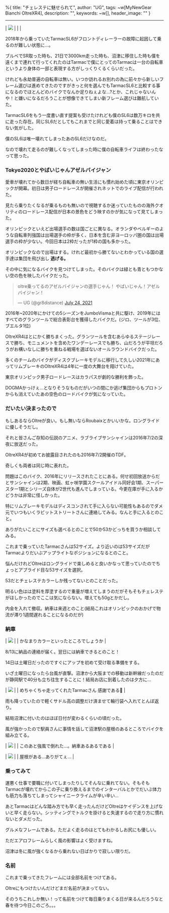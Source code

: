 %{
  title: "チェレステに魅せられて",
  author: "UG",
  tags: ~w[MyNewGear Bianchi OltreXR4],
  description: "",
  keywords: ~w[],
  header_image: ""
}

---
| [![](https://lh3.googleusercontent.com/-mU9L4elOblM/YciASkxva2I/AAAAAAAAWtw/gsrhlMF_P8UIBdaHrKQWXMPh_0_w2nDRQCNcBGAsYHQ/IMG_1516.jpg)](https://lh3.googleusercontent.com/-mU9L4elOblM/YciASkxva2I/AAAAAAAAWtw/gsrhlMF_P8UIBdaHrKQWXMPh_0_w2nDRQCNcBGAsYHQ/IMG_1516.jpg) |
|
 |





2018年から乗っていたTarmacSL6がフロントディレーラーの故障に起因して乗るのが難しい状態に...。


ブルベでSR取った時も、21日で3000km走った時も、沼津に移住した時も僕を遠くまで連れて行ってくれたのはTarmacで僕にとってのTarmacは一台の自転車というより身体の一部と表現する方がしっくりくるくらいだった。


けれども永劫普遍の自転車は無い。いつか訪れるお別れの為に前々から新しいフレーム選びは進めてきたのですがきっと何を選んでもTarmacSL6と比較する事になるのでほとんどのバイクでなんか足りねぇよな...?とか、これじゃないんや！と嫌いになるだろうことが想像できてしまい新フレーム選びは難航していた。



TarmacSL6をもう一度書い直す提案も受けたけれども僕のSL6は数万キロを共に走った存在。同じSL6だとしてもこれまでと同じ愛着は持って乗ることはできない気がした。

僕のSL6は唯一壊れてしまったあのSL6だけなのだ。

なので壊れて走るのが難しくなってしまった時に僕の自転車ライフは終わったなって思った。



### Tokyo2020とやばいじゃんアゼルバイジャン

愛車が壊れてから数日が経ち自転車の無い生活にも慣れ始めた頃に東京オリンピックが開幕。初日は男子ロードレースが開催されネットでのライブ配信が行われた。

見たら乗りたくなるが乗るものも無いので視聴するか迷っていたものの海外クオリティのロードレース配信が日本の景色をどう映すのかが気になって見てしまった。



オリンピックといえど出場選手の数は国ごとに異なる。オランダやベルギーのような自転車列強国は出場選手の枠が多く、日本を含む非ヨーロッパ圏の国は出場選手の枠が少ない。今回日本は2枠だったが1枠の国も多かった。



オリンピックなので出場はする。けれど最初から勝てないとわかっている国の選手達は集団を飛び出し **逃げる。**

その中に気になるバイクを見つけてしまった。そのバイクは緑とも青ともつかない空の色を映したバイクだった。

> oltre乗ってるのアゼルバイジャンの選手じゃん！
> やばいじゃん！アゼルバイジャン！
>
> — UG (@gr8distance) [July 24, 2021](https://twitter.com/gr8distance/status/1418770069778096130?ref_src=twsrc%5Etfw)



2016年~2020年にかけての5シーズンをJumboVismaと共に駆け、2019年にはすべてのグランツールで総合表彰台を獲得したバイクだ。(ジロ、ツールが3位、ブエルタ1位)



OltreXR4はとにかく勝ちまくった。グランツールを含むあらゆるステージレースで勝ち、モニュメントを含めたワンデーレースでも勝ち、山だろうが平坦だろうがお構いなしに勝ちを重ねる戦場を選ばないオールラウンドバイクだった。



多くのチームのバイクがディスクブレーキモデルに移行して久しい2021年にあってリムブレーキのOltreXR4は4年に一度の大舞台を翔けていた。



東京オリンピック男子ロードレースはカラパスが劇的な勝利を飾った。

DOGMAかっけぇ...となりそうなものだがいつの間にか逃げ集団からもプロトンからも消えていたあの空色のロードバイクが気になっていた。



### だいたい決まったので

もしあるならOltreが良い。もし無いならRoubaixとかいいかな。ロングライドに優しそうだし。

それと皆さんご存知の伝説のアニメ、ラブライブサンシャインは2016年7/2の深夜に放送だった。

OltreXR4が初めてお披露目されたのも2016年7/2開催のTDF。

奇しくも両者は同じ時に表れた。

問題はこのバイク、2016年にリリースされたことにある。何せ初回放送からだとサンシャインは2期、映画、虹ヶ咲学園スクールアイドル同好会1期、スーパースター1期とシリーズ自体が2世代も進んでしまっている。今更在庫が手に入るかどうかは非常に怪しかった。

特にリムブレーキモデルはディスコンされて手に入らない可能性もあるのでダメ元でいつもいくラビットストリートさんに連絡してみる。なんと手に入るとのこと。

ありがたいことにサイズも選べるとのことで50か53かどっちを買うか相談してみる。

これまで乗っていたTarmacさんは52サイズ。より近いのは53サイズだがTarmacよりだいぶアップライトなポジションになるとのこと。

悩んだけれどOltreはロングライドで楽しめると良いかなって思っていたのでちょっとアプライド目な53サイズを選択。

53だとチェレステカラーしか残ってないとのことだった。

明るい色はは塗料を厚塗するので重量が増えてしまうのだがそもそもチェレステがほしかったのでここは気にならない。増えても50gとかだし。

内金を入れて撤収。納車は来週とのこと(結局これはオリンピックのおかげで物流が滞り1週間遅れることになるのだが)



### 納車

| [![](https://lh3.googleusercontent.com/-iAz9moDIUFg/Ych-qTZ8z1I/AAAAAAAAWtQ/cChTUtQqqy41lmntFr5TbxIlJPP7gcblQCNcBGAsYHQ/IMG_1479.jpg)](https://lh3.googleusercontent.com/-iAz9moDIUFg/Ych-qTZ8z1I/AAAAAAAAWtQ/cChTUtQqqy41lmntFr5TbxIlJPP7gcblQCNcBGAsYHQ/IMG_1479.jpg) |
| かなまりカラーといったところでしょうか |



8/13に納品の連絡が届く。翌日には納車できるとのこと！

14日は土曜日だったのですぐにアップを初めて受け取る準備をする。

いざ土曜日になったら台風が直撃。沼津から大阪までの移動は新幹線だったのだが静岡駅で40分も立ち往生することに！結局お店に到着したのは夕方に...

| [![](https://lh3.googleusercontent.com/-bDkqgN16ukA/Ych_pb_dCiI/AAAAAAAAWtk/jwdt0MYq9OM346FW355cz87TbCtJDs-4QCNcBGAsYHQ/IMG_0290.jpg)](https://lh3.googleusercontent.com/-bDkqgN16ukA/Ych_pb_dCiI/AAAAAAAAWtk/jwdt0MYq9OM346FW355cz87TbCtJDs-4QCNcBGAsYHQ/IMG_0290.jpg) |
| めちゃくちゃ走ってくれたTarmacさん
感謝である🙏 |



雨も降っていたので軽くサドル高の調整だけ済ませて輪行袋へ入れてとんぼ返り。

結局沼津に付いたのはほぼ日付が変わるくらいの頃だった。

風が強かったので駅員さんに事情を話して沼津駅の屋根のあるところでバイクを組み立てる。

| [![](https://lh3.googleusercontent.com/-PGO1Ph_EZs0/Ych_Zf50FEI/AAAAAAAAWtY/O7gF5kDuwGgssoLTyk7pm5nhnuJTl0piwCNcBGAsYHQ/IMG_1487.jpg)](https://lh3.googleusercontent.com/-PGO1Ph_EZs0/Ych_Zf50FEI/AAAAAAAAWtY/O7gF5kDuwGgssoLTyk7pm5nhnuJTl0piwCNcBGAsYHQ/IMG_1487.jpg) |
| このあと強風で倒れた...。納車あるあるである |



| [![](https://lh3.googleusercontent.com/-2l_ppzRcXWE/Ych_ZWJ4VUI/AAAAAAAAWtc/1iqjvr807iMOARN6NPQd8JBbGmffa94tgCNcBGAsYHQ/IMG_1485.jpg)](https://lh3.googleusercontent.com/-2l_ppzRcXWE/Ych_ZWJ4VUI/AAAAAAAAWtc/1iqjvr807iMOARN6NPQd8JBbGmffa94tgCNcBGAsYHQ/IMG_1485.jpg) |
| 屋根がある...ありがてぇ... |




### 乗ってみて

運悪く仕事で要職に付いてしまったりしてそんなに乗れてない。そもそもTarmacが壊れてからこの子に乗り換えるまでのインターバルとかでだいぶ体力も筋力も落ちてしまってシャイニークライムが辛い辛い...

あとTarmacはどんな踏み方でも早く走ったんだけどOltreはケイデンスを上げないと早く走らない。シッティングでトルクを掛けると失速するので走り方に慣れないとダメだった。

グルメなフレームである。ただよく走るのはとてもわかるしお尻にも優しい。

ただエアロフレームらしく風の影響はよく受けますね。

沼津は冬に風が強くなるから乗れない日ばかりで寂しい限りだ。



### 名前

これまで乗ってきたフレームには全部名前をつけてある。

Oltreにもつけたいんだけどまだ名前が決まってない。

そのうちこれしか無い！って名前をつけて毎日乗りまくる日が来るんだろうなと春を待つ今日このごろ。。。
 <script async="" charset="utf-8" src="https://platform.twitter.com/widgets.js"></script>
